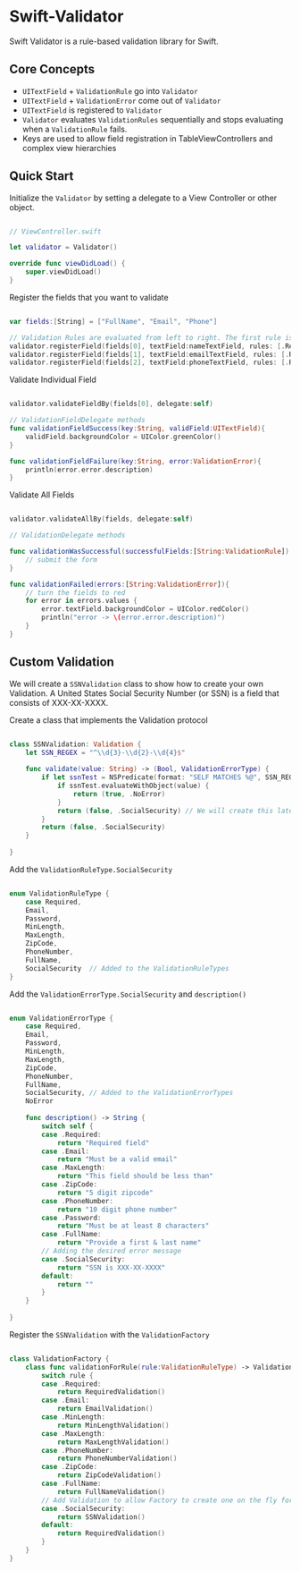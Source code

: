 Swift-Validator
===============

Swift Validator is a rule-based validation library for Swift.

## Core Concepts

* ```UITextField``` + ```ValidationRule``` go into  ```Validator```
* ```UITextField``` + ```ValidationError``` come out of ```Validator```
* ```UITextField``` is registered to ```Validator```
* ```Validator``` evaluates ```ValidationRules``` sequentially and stops evaluating when a ```ValidationRule``` fails. 
* Keys are used to allow field registration in TableViewControllers and complex view hierarchies

## Quick Start

Initialize the ```Validator``` by setting a delegate to a View Controller or other object.

```swift

// ViewController.swift

let validator = Validator()

override func viewDidLoad() {
    super.viewDidLoad()
}

```

Register the fields that you want to validate

```swift

var fields:[String] = ["FullName", "Email", "Phone"]

// Validation Rules are evaluated from left to right. The first rule is ValidationRuleType.Required the second is ValidationRuleType.FullName.
validator.registerField(fields[0], textField:nameTextField, rules: [.Required, .FullName])
validator.registerField(fields[1], textField:emailTextField, rules: [.Required, .Email])
validator.registerField(fields[2], textField:phoneTextField, rules: [.Required, .PhoneNumber])

```

Validate Individual Field

```swift

validator.validateFieldBy(fields[0], delegate:self)

// ValidationFieldDelegate methods
func validationFieldSuccess(key:String, validField:UITextField){
	validField.backgroundColor = UIColor.greenColor()
}

func validationFieldFailure(key:String, error:ValidationError){
	println(error.error.description)
}

```

Validate All Fields

```swift

validator.validateAllBy(fields, delegate:self)

// ValidationDelegate methods

func validationWasSuccessful(successfulFields:[String:ValidationRule]) {
	// submit the form
}

func validationFailed(errors:[String:ValidationError]){
	// turn the fields to red
	for error in errors.values {
		error.textField.backgroundColor = UIColor.redColor()
		println("error -> \(error.error.description)")
	}
}

```

## Custom Validation 

We will create a ```SSNValidation``` class to show how to create your own Validation. A United States Social Security Number (or SSN) is a field that consists of XXX-XX-XXXX. 

Create a class that implements the Validation protocol

```swift

class SSNValidation: Validation {
    let SSN_REGEX = "^\\d{3}-\\d{2}-\\d{4}$"
    
    func validate(value: String) -> (Bool, ValidationErrorType) {
        if let ssnTest = NSPredicate(format: "SELF MATCHES %@", SSN_REGEX) {
            if ssnTest.evaluateWithObject(value) {
                return (true, .NoError)
            }
            return (false, .SocialSecurity) // We will create this later ValidationErrorType.SocialSecurity
        }
        return (false, .SocialSecurity)
    }
    
}

```

Add the ```ValidationRuleType.SocialSecurity``` 

```swift

enum ValidationRuleType {
    case Required,
    Email,
    Password,
    MinLength,
    MaxLength,
    ZipCode,
    PhoneNumber,
    FullName,
    SocialSecurity	// Added to the ValidationRuleTypes
}

```

Add the ```ValidationErrorType.SocialSecurity``` and ```description()```

```swift

enum ValidationErrorType {
    case Required,
    Email,
    Password,
    MinLength,
    MaxLength,
    ZipCode,
    PhoneNumber,
    FullName,
    SocialSecurity,	// Added to the ValidationErrorTypes
    NoError
    
    func description() -> String {
        switch self {
        case .Required:
            return "Required field"
        case .Email:
            return "Must be a valid email"
        case .MaxLength:
            return "This field should be less than"
        case .ZipCode:
            return "5 digit zipcode"
        case .PhoneNumber:
            return "10 digit phone number"
        case .Password:
            return "Must be at least 8 characters"
        case .FullName:
            return "Provide a first & last name"
        // Adding the desired error message
        case .SocialSecurity:
        	return "SSN is XXX-XX-XXXX"
        default:
            return ""
        }
    }
    
}

```
Register the ```SSNValidation``` with the ```ValidationFactory```

```swift

class ValidationFactory {
    class func validationForRule(rule:ValidationRuleType) -> Validation {
        switch rule {
        case .Required:
            return RequiredValidation()
        case .Email:
            return EmailValidation()
        case .MinLength:
            return MinLengthValidation()
        case .MaxLength:
            return MaxLengthValidation()
        case .PhoneNumber:
            return PhoneNumberValidation()
        case .ZipCode:
            return ZipCodeValidation()
        case .FullName:
            return FullNameValidation()
        // Add Validation to allow Factory to create one on the fly for you
        case .SocialSecurity:
        	return SSNValidation()
        default:
            return RequiredValidation()
        }
    }
}

```






